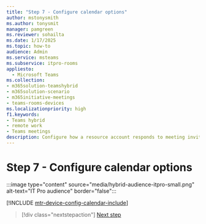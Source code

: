 ```yaml
---
title: "Step 7 - Configure calendar options"
author: mstonysmith
ms.author: tonysmit
manager: pamgreen
ms.reviewer: sohailta
ms.date: 1/17/2025
ms.topic: how-to
audience: Admin
ms.service: msteams
ms.subservice: itpro-rooms
appliesto: 
  - Microsoft Teams
ms.collection:
- m365solution-teamshybrid
- m365solution-scenario
- m365initiative-meetings
- teams-rooms-devices
ms.localizationpriority: high
f1.keywords:
- Teams hybrid
- remote work
- Teams meetings 
description: Configure how a resource account responds to meeting invites.
---
```


# Step 7 - Configure calendar options

:::image type="content" source="media/hybrid-audience-itpro-small.png" alt-text="IT Pro audience" border="false":::

[!INCLUDE [mtr-device-config-calendar-include](includes/mtr-device-config-calendar-include.md)]

> [!div class="nextstepaction"]
> [Next step](hybrid-meetings-manage.md)
